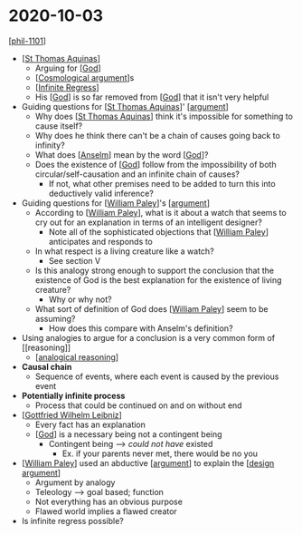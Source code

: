 # 2020-10-03

[[phil-1101]]

- [[St Thomas Aquinas]]
  - Arguing for [[God]]
  - [[Cosmological argument]]s
  - [[Infinite Regress]]
  - His [[God]] is so far removed from [[God]] that it isn't very helpful
- Guiding questions for [[St Thomas Aquinas]]' [[argument]]
  - Why does [[St Thomas Aquinas]] think it's impossible for something to cause itself?
  - Why does he think there can't be a chain of causes going back to infinity?
  - What does [[Anselm]] mean by the word [[God]]?
  - Does the existence of [[God]] follow from the impossibility of both circular/self-causation and an infinite chain of causes?
    - If not, what other premises need to be added to turn this into deductively valid inference?
- Guiding questions for [[William Paley]]'s [[argument]]
  - According to [[William Paley]], what is it about a watch that seems to cry out for an explanation in terms of an intelligent designer?
    - Note all of the sophisticated objections that [[William Paley]] anticipates and responds to
  - In what respect is a living creature like a watch?
    - See section V
  - Is this analogy strong enough to support the conclusion that the existence of God is the best explanation for the existence of living creature?
    - Why or why not?
  - What sort of definition of God does [[William Paley]] seem to be assuming?
    - How does this compare with Anselm's definition?
- Using analogies to argue for a conclusion is a very common form of [[reasoning]]
  - [[analogical reasoning]]
- **Causal chain**
  - Sequence of events, where each event is caused by the previous event
- **Potentially infinite process**
  - Process that could be continued on and on without end
- [[Gottfried Wilhelm Leibniz]]
  - Every fact has an explanation
  - [[God]] is a necessary being not a contingent being
    - Contingent being --> _could not have_ existed
      - Ex. if your parents never met, there would be no you
- [[William Paley]] used an abductive [[argument]] to explain the [[design argument]]
  - Argument by analogy
  - Teleology --> goal based; function
  - Not everything has an obvious purpose
  - Flawed world implies a flawed creator
- Is infinite regress possible?

[//begin]: # "Autogenerated link references for markdown compatibility"
[phil-1101]: phil-1101 "PHIL 1101 - Intro to Philosophy: Knowledge and Reality"
[St Thomas Aquinas]: st-thomas-aquinas "St Thomas Aquinas"
[God]: god "God"
[Cosmological argument]: cosmological-argument "Cosmological Arguments"
[Infinite Regress]: infinite-regress "Infinite Regress"
[argument]: argument "Arguments"
[Anselm]: anselm "Anselm"
[William Paley]: william-paley "William Paley"
[analogical reasoning]: analogical-reasoning "Analogical Reasoning"
[Gottfried Wilhelm Leibniz]: gottfried-wilhelm-leibniz "Gottfried Wilhelm Leibniz"
[design argument]: design-argument "Design Argument (Teleological)"
[//end]: # "Autogenerated link references"
